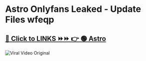 
 # Astro Onlyfans Leaked - Update Files wfeqp

## <h2><a href="https://clipsfans.com/Astro&ref=git">🔗 Click to LINKS ⏩⏩ 👉 🟢 Astro </a></h2>

<a href="https://clipsfans.com/Astro&ref=git" rel="nofollow" data-target="animated-image.originalLink"><img src="https://i.ibb.co.com/xMMVF88/686577567.gif" alt="Viral Video Original" style="max-width: 100%; display: inline-block;" data-target="animated-image.originalImage"></a>

